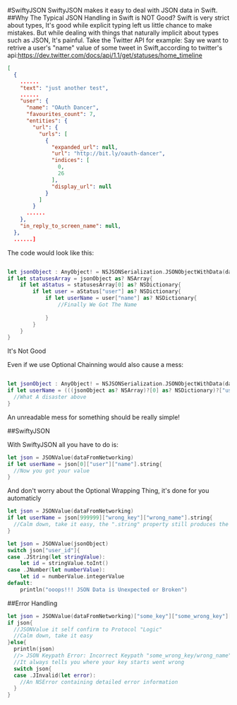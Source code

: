 #SwiftyJSON
SwiftyJSON makes it easy to deal with JSON data in Swift.
##Why The Typical JSON Handling in Swift is NOT Good?
Swift is very strict about types, It's good while explicit typing left us little chance to make mistakes. 
But while dealing with things that naturally implicit about types such as JSON, It's painful.
Take the Twitter API for example:
Say we want to retrive a user's "name" value of some tweet in Swift,according to twitter's api:https://dev.twitter.com/docs/api/1.1/get/statuses/home_timeline

```JSON
[
  {
    ......
    "text": "just another test",
    ......
    "user": {
      "name": "OAuth Dancer",
      "favourites_count": 7,
      "entities": {
        "url": {
          "urls": [
            {
              "expanded_url": null,
              "url": "http://bit.ly/oauth-dancer",
              "indices": [
                0,
                26
              ],
              "display_url": null
            }
          ]
        }
      ......
    },
    "in_reply_to_screen_name": null,
  },
  ......]
```

The code would look like this:

```swift

let jsonObject : AnyObject! = NSJSONSerialization.JSONObjectWithData(dataFromTwitter, options: NSJSONReadingOptions.MutableContainers, error: nil)
if let statusesArray = jsonObject as? NSArray{
    if let aStatus = statusesArray[0] as? NSDictionary{
        if let user = aStatus["user"] as? NSDictionary{
            if let userName = user["name"] as? NSDictionary{
                //Finally We Got The Name
                
            }
        }
    }
}

```
It's Not Good

Even if we use Optional Chainning would also cause a mess:

```swift

let jsonObject : AnyObject! = NSJSONSerialization.JSONObjectWithData(dataFromTwitter, options: NSJSONReadingOptions.MutableContainers, error: nil)
if let userName = (((jsonObject as? NSArray)?[0] as? NSDictionary)?["user"] as? NSDictionary)?["name"]{
  //What A disaster above
}

```
An unreadable mess for something should be really simple!

##SwiftyJSON

With SwiftyJSON all you have to do is:

```swift
let json = JSONValue(dataFromNetworking)
if let userName = json[0]["user"]["name"].string{
  //Now you got your value
}
```

And don't worry about the Optional Wrapping Thing, it's done for you automaticly

```swift
let json = JSONValue(dataFromNetworking)
if let userName = json[999999]["wrong_key"]["wrong_name"].string{
  //Calm down, take it easy, the ".string" property still produces the correct Optional String type with safety
}

```
```swift
let json = JSONValue(jsonObject)
switch json["user_id"]{
case .JString(let stringValue):
    let id = stringValue.toInt()
case .JNumber(let numberValue):
    let id = numberValue.integerValue
default:
    println("ooops!!! JSON Data is Unexpected or Broken")

```

##Error Handling
```swift
let json = JSONValue(dataFromNetworking)["some_key"]["some_wrong_key"]["wrong_name"]
if json{
  //JSONValue it self confirm to Protocol "Logic"
  //Calm down, take it easy
}else{
  println(json)
  //> JSON Keypath Error: Incorrect Keypath "some_wrong_key/wrong_name"
  //It always tells you where your key starts went wrong
  switch json{
  case .JInvalid(let error):
    //An NSError containing detailed error information 
  }
}
```

